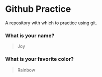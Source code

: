 # Github Practice

A repository with which to practice using git.

### What is your name?

> Joy 


### What is your favorite color?

> Rainbow